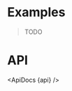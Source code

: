 <script lang="ts">
	import { ApiDocs } from 'svelte-ux';

	import api from '$lib/components/AreaStack.svelte?raw&sveld';

	import Chart, { Svg } from '$lib/components/Chart.svelte';

	import Preview from '$lib/docs/Preview.svelte';
</script>

# Examples

> TODO

# API

<ApiDocs {api} />
